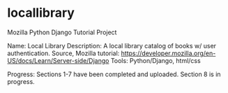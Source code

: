# locallibrary
Mozilla Python Django Tutorial Project

Name: Local Library
Description: A local library catalog of books w/ user authentication. Source, Mozilla tutorial: https://developer.mozilla.org/en-US/docs/Learn/Server-side/Django
Tools: Python/Django, html/css

Progress: Sections 1-7 have been completed and uploaded. Section 8 is in progress. 
